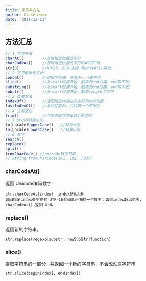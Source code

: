 ```yaml
---
title: 字符串方法
author: Closerdoor
date: '2021-12-12'
---
```


## 方法汇总
```js
// 1 字符方法
charAt()    	//获取指定位置处字符
charCodeAt()  	//获取指定位置处字符的ASCII码
str[0]   		//HTML5，IE8+支持 和charAt()等效
// 2 字符串操作方法
concat()   		//拼接字符串，等效于+，+更常用
slice()    		//从start位置开始，截取到end位置，end取不到
substring() 	//从start位置开始，截取到end位置，end取不到
substr()   		//从start位置开始，截取length个字符
// 3 位置方法
indexOf()   	//返回指定内容在元字符串中的位置
lastIndexOf() 	//从后往前找，只找第一个匹配的
// 4 去除空白   
trim()  		//只能去除字符串前后的空白
// 5 大小写转换方法
to(Locale)UpperCase() 	//转换大写
to(Locale)LowerCase() 	//转换小写
// 6 其它
search()
replace()
split()
fromCharCode() //unicode转字符串
// String.fromCharCode(101, 102, 103);	
```
###  charCodeAt()
返回 Unicode编码数字
```
str.charCodeAt(index)  index默认为0
返回指定index处字符的 UTF-16代码单元值的一个数字；如果index超出范围，charCodeAt() 返回 NaN。
```

###  replace()
返回新的字符串。
```
str.replace(regexp|substr, newSubStr|function)
```

### slice()
提取字符串的一部分，并返回一个新的字符串，不会改动原字符串
```
str.slice(beginIndex[, endIndex])
```